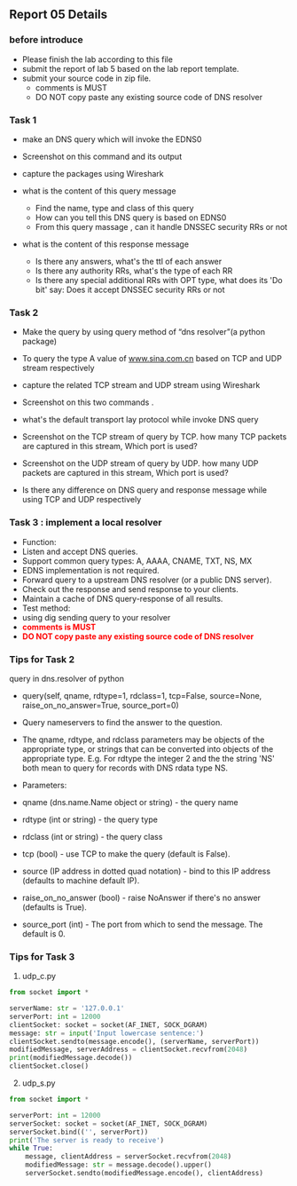 <!--
 * @Github: https://github.com/Certseeds/CS305_Remake
 * @Organization: SUSTech
 * @Author: nanoseeds
 * @Date: 2020-06-22 22:12:33
 * @LastEditors: nanoseeds
 * @LastEditTime: 2020-06-23 09:39:36
 * @License: CC-BY-NC-SA_V4_0 or any later version 
 -->
## Report 05 Details

### before introduce

+ Please finish the lab according to this file
+ submit the report of lab 5 based on the lab report template.
+ submit your source code in zip file.
  + comments is MUST
  + DO NOT copy paste any existing source code of DNS resolver

### Task 1

+ make an DNS query which will invoke the EDNS0
+ Screenshot on this command and its output

+ capture the packages using Wireshark
+ what is the content of this query message
  + Find the name, type and class of this query
  + How can you tell this DNS query is based on EDNS0
  + From this query massage , can it handle DNSSEC security RRs or not
+ what is the content of this response message
  + Is there any answers, what's the ttl of each answer
  + Is there any authority RRs, what's the type of each RR
  + Is there any special additional RRs with OPT type, what does its 'Do bit' say: Does it accept DNSSEC security RRs or not

### Task 2

+ Make the query by using query method of “dns resolver”(a python package)
+ To query the type A value of www.sina.com.cn based on TCP and UDP stream respectively

+ capture the related TCP stream and UDP stream using Wireshark
+ Screenshot on this two commands .
+ what's the default transport lay protocol while invoke DNS query
+ Screenshot on the TCP stream of query by TCP. how many TCP packets are captured in this stream, Which port is used?
+ Screenshot on the UDP stream of query by UDP. how many UDP packets are captured in this stream, Which port is used?
+ Is there any difference on DNS query and response message while using TCP and UDP respectively

### Task 3 : implement a local resolver

+ Function:
 + Listen and accept DNS queries.
  + Support common query types:
    A, AAAA, CNAME, TXT, NS, MX
  + EDNS implementation is not required.
+ Forward query to a upstream DNS resolver (or a public DNS server).
+ Check out the response and send response to your clients.
+ Maintain a cache of DNS query-response of all results.
+ Test method:
+ using dig sending query to your resolver
+  <font color="red">**comments is MUST**</font>
+ <font color="red">**DO NOT copy paste any existing source code of DNS resolver**</font>

### Tips for Task 2

query in dns.resolver of python

+ query(self, qname, rdtype=1, rdclass=1, tcp=False, source=None, raise_on_no_answer=True, source_port=0)
+ Query nameservers to find the answer to the question.
+ The qname, rdtype, and rdclass parameters may be objects of the appropriate type, or strings that can be converted into objects of the appropriate type. E.g. For rdtype the integer 2 and the the string 'NS' both mean to query for records with DNS rdata type NS.

+ Parameters:
+ qname (dns.name.Name object or string) - the query name
+ rdtype (int or string) - the query type
+ rdclass (int or string) - the query class
+ tcp (bool) - use TCP to make the query (default is False).
+ source (IP address in dotted quad notation) - bind to this IP address (defaults to machine default IP).
+ raise_on_no_answer (bool) - raise NoAnswer if there's no answer (defaults is True).
+  source_port (int) - The port from which to send the message. The default is 0.

### Tips for Task 3

1. udp_c.py

``` python 
from socket import *

serverName: str = '127.0.0.1'
serverPort: int = 12000
clientSocket: socket = socket(AF_INET, SOCK_DGRAM)
message: str = input('Input lowercase sentence:')
clientSocket.sendto(message.encode(), (serverName, serverPort))
modifiedMessage, serverAddress = clientSocket.recvfrom(2048)
print(modifiedMessage.decode())
clientSocket.close()
```

2. udp_s.py

``` python
from socket import *

serverPort: int = 12000
serverSocket: socket = socket(AF_INET, SOCK_DGRAM)
serverSocket.bind(('', serverPort))
print('The server is ready to receive')
while True:
    message, clientAddress = serverSocket.recvfrom(2048)
    modifiedMessage: str = message.decode().upper()
    serverSocket.sendto(modifiedMessage.encode(), clientAddress)

```